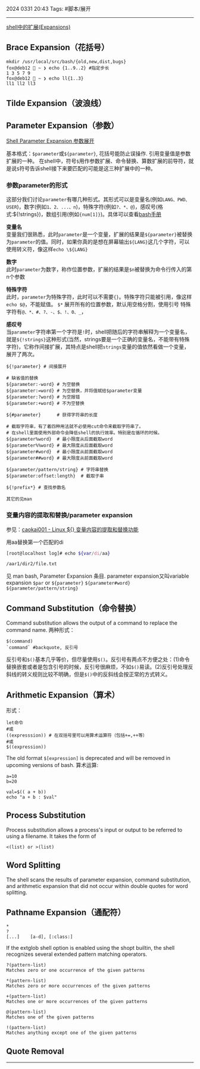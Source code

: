 2024 0331 20:43
Tags: #脚本/展开

---

[shell中的扩展(Expansions)](https://opengers.github.io/linux/linux-shell-brace-parameter-command-pathname-expansion/)
## Brace Expansion（花括号）
```shell
mkdir /usr/local/src/bash/{old,new,dist,bugs}
fox@deb12  ~ ❯ echo {1..9..2} #指定步长
1 3 5 7 9
fox@deb12  ~ ❯ echo ll{1..3} 
ll1 ll2 ll3

```

## Tilde Expansion（波浪线）
## Parameter Expansion（参数）
[Shell Parameter Expansion 参数展开](https://xstarcd.github.io/wiki/shell/ShellParameterExpansion.html)

基本格式：`$parameter`或`${parameter}`, 花括号能防止误操作. 引用变量值是参数扩展的一种。
在shell中，符号`$`用作参数扩展、命令替换、算数扩展的前导符，就是说`$`符号告诉shell接下来要匹配的可能是这三种扩展中的一种。
### 参数parameter的形式

这部分我们讨论`parameter`有哪几种形式。其形式可以是变量名(例如`LANG、PWD、USER`)，数字(例如`1、2、...、n`)，特殊字符(例如`?、*、@`)，感叹号(格式:${!strings})，数组引用(例如`{num[1]}`)。具体可以查看[bash手册](https://www.gnu.org/software/bash/manual/bash.html#Shell-Parameters)

**变量名**  
变量我们很熟悉，此时`parameter`是一个变量，扩展的结果是`${parameter}`被替换为`parameter`的值。同时，如果你真的是想在屏幕输出`${LANG}`这几个字符，可以使用转义符，像这样`echo \${LANG}`

**数字**  
此时`parameter`为数字，称作位置参数，扩展的结果是`$n`被替换为命令行传入的第n个参数

**特殊字符**  
此时，`parameter`为特殊字符，此时可以不需要`{}`。特殊字符只能被引用，像这样`echo $@`，不能赋值。 `$*` 展开所有的位置参数，默认用空格分割，使用引号 特殊字符有`@、*、#、?、-、$、!、0、_`，

**感叹号**  
当`parameter`字符串第一个字符是`!`时，shell把随后的字符串解释为一个变量名，就是`${!strings}`这种形式(当然，strings要是一个正确的变量名，不能带有特殊字符)，它称作间接扩展，其特点是shell把`strings`变量的值依然看做一个变量，展开了两次。
```shell
${!parameter} # 间接展开

# 缺省值的替换
${parameter:-word} # 为空替换
${parameter:=word} # 为空替换，并将值赋给$parameter变量
${parameter:?word} # 为空报错
${parameter:+word} # 不为空替换

${#parameter}      # 获得字符串的长度

# 截取字符串，有了着四种用法就不必使用cut命令来截取字符串了。
# 在shell里面使用外部命令会降低shell的执行效率。特别是在循环的时候。
${parameter%word}  # 最小限度从后面截取word
${parameter%%word} # 最大限度从后面截取word
${parameter#word}  # 最小限度从前面截取word
${parameter##word} # 最大限度从前面截取word

${parameter/pattern/string} # 字符串替换
${parameter:offset:length}  # 截取子串

${!prefix*} # 查找参数名

其它的见man
```
### 变量内容的提取和替换/parameter expansion
参见：[caokai001 - Linux ${} 变量内容的提取和替换功能](https://www.jianshu.com/p/cbc7177cfc31)

用aa替换第一个匹配的di
```bash
[root@localhost log]# echo ${var/di/aa}

/aar1/dir2/file.txt
```
见 man bash, Parameter Expansion 条目. parameter expansion又叫variable expansion
`$par` or `${parameter}`
`${parameter#word}`
`${parameter/pattern/string}`

## Command Substitution（命令替换）
Command substitution allows the output of a command to replace the command name.
两种形式：
```shell
$(command)
`command` #backquote, 反引号
```
反引号和`$()`基本几乎等价，但尽量使用`$()`。反引号有两点不方便之处：(1)命令替换嵌套或者是包含引号的时候，反引号很麻烦，不如`$()`易读。(2)反引号处理反斜线的转义规则比较不明确，但是`$()`中的反斜线会按正常的方式转义。
## Arithmetic Expansion（算术）

形式：
```shell
let命令
#或
((expresssion)) # 在双括号里可以用算术运算符（包括+=,++等）
#或
$((expression))
```
The old format `$[expression]` is deprecated and will be removed in upcoming versions of bash.
算术运算:
```shell
a=10
b=20

val=$(( a + b))
echo "a + b : $val"
```

## Process Substitution
Process substitution allows a process's input or output to be referred to using a filename. It takes the form of
```shell
<(list) or >(list)
```

## Word Splitting
The shell scans the results of parameter expansion, command substitution, and arithmetic expansion that did not occur within double quotes for word splitting.

## Pathname Expansion（通配符）
```shell
*
?
[...]    [a-d], [:class:]
```
If the extglob shell option is enabled using the shopt builtin, the shell recognizes several extended pattern matching operators.
```shell
?(pattern-list)
Matches zero or one occurrence of the given patterns

*(pattern-list)
Matches zero or more occurrences of the given patterns

+(pattern-list)
Matches one or more occurrences of the given patterns

@(pattern-list)
Matches one of the given patterns

!(pattern-list)
Matches anything except one of the given patterns
```

## Quote Removal

---
